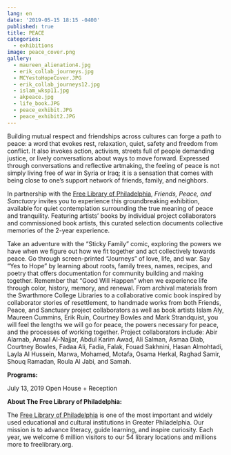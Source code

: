 ```yaml
---
lang: en
date: '2019-05-15 18:15 -0400'
published: true
title: PEACE
categories:
  - exhibitions
image: peace_cover.png
gallery:
  - maureen_alienation4.jpg
  - erik_collab_journeys.jpg
  - MCYestoHopeCover.JPG
  - erik_collab_journeys12.jpg
  - islam_wksp11.jpg
  - akpeace.jpg
  - life_book.JPG
  - peace_exhibit.JPG
  - peace_exhibit2.JPG
---
```

Building mutual respect and friendships across cultures can forge a path to peace: a word that evokes rest, relaxation, quiet, safety and freedom from conflict. It also invokes action, activism, streets full of people demanding justice, or lively conversations about ways to move forward. Expressed through conversations and reflective artmaking, the feeling of peace is not simply living free of war in Syria or Iraq; it is a sensation that comes with being close to one’s support network of friends, family, and neighbors. 

In partnership with the [Free Library of Philadelphia](https://www.freelibrary.org/), _Friends, Peace, and Sanctuary_ invites you to experience this groundbreaking exhibition, available for quiet contemplation surrounding the true meaning of peace and tranquility. Featuring artists’ books by individual project collaborators and commissioned book artists, this curated selection documents collective memories of the 2-year experience.

Take an adventure with the “Sticky Family” comic, exploring the powers we have when we figure out how we fit together and act collectively towards peace. Go through screen-printed “Journeys” of love, life, and war. Say “Yes to Hope” by learning about roots, family trees, names, recipes, and poetry that offers documentation for community building and making together. Remember that “Good Will Happen” when we experience life through color, history, memory, and renewal. From archival materials from the Swarthmore College Libraries to a collaborative comic book inspired by collaborator stories of resettlement, to handmade works from both Friends, Peace, and Sanctuary project collaborators as well as book artists Islam Aly, Maureen Cummins, Erik Ruin, Courtney Bowles and Mark Strandquist, you will feel the lengths we will go for peace, the powers necessary for peace, and the processes of working together. Project collaborators include: Abir Alarnab, Amaal Al-Najjar, Abdul Karim Awad, Ali Salman, Asmaa Diab, Courtney Bowles, Fadaa Ali, Fadia, Falak, Fouad Sakhnini, Hasan Almohtadi, Layla Al Hussein, Marwa, Mohamed, Motafa, Osama Herkal, Raghad Samir, Shouq Ramadan, Roula Al Jabi, and Samah. 

**Programs:**

July 13, 2019 Open House +  Reception


**About The Free Library of Philadelphia:**

The [Free Library of Philadelphia](https://www.freelibrary.org/) is one of the most important and widely used educational and cultural institutions in Greater Philadelphia. Our mission is to advance literacy, guide learning, and inspire curiosity. Each year, we welcome 6 million visitors to our 54 library locations and millions more to freelibrary.org.
